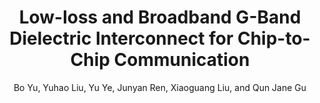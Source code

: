---
type: article
title: Low-loss and Broadband G-Band Dielectric Interconnect for Chip-to-Chip Communication
author: Bo Yu, Yuhao Liu, Yu Ye, Junyan Ren, Xiaoguang Liu, and Qun Jane Gu
journal: IEEE Microwave and Wireless Components Letters
volume: 26
number: 7
year: 2016
month: Jul.
pages: 478--480
doi: 10.1109/LMWC.2016.2574837
publisher:
booktitle:
note: 
sort_key: 201607
bib_key: byu2016b
topic: thz-inter

---